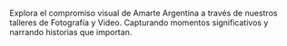 Explora el compromiso visual de Amarte Argentina a través de nuestros talleres de Fotografía y Video. Capturando momentos significativos y narrando historias que importan.
